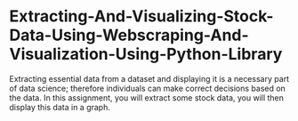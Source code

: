 <h1> Extracting-And-Visualizing-Stock-Data-Using-Webscraping-And-Visualization-Using-Python-Library </h1>
Extracting essential data from a dataset and displaying it is a necessary part of data science; therefore individuals can make correct decisions based on the data. In this assignment, you will extract some stock data, you will then display this data in a graph.
